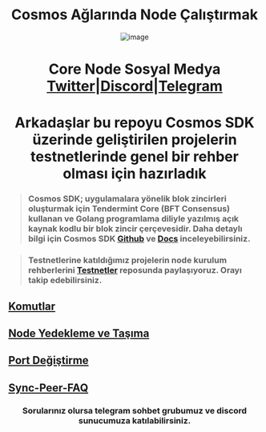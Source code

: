 <div align="center">

# Cosmos Ağlarında Node Çalıştırmak

![image](https://user-images.githubusercontent.com/108215275/227780786-8c36dcff-1afd-4f76-90b1-d4183a9ddef7.png)

# Core Node Sosyal Medya [Twitter](https://twitter.com/corenodeHQ)|[Discord](https://discord.gg/fzzUAU9k)|[Telegram](https://t.me/corenodechat)
  
 
 
</div>


<div align="center">

# Arkadaşlar bu repoyu Cosmos SDK üzerinde geliştirilen projelerin testnetlerinde genel bir rehber olması için hazırladık

</div>

> ### Cosmos SDK; uygulamalara yönelik blok zincirleri oluşturmak için Tendermint Core (BFT Consensus) kullanan ve Golang programlama diliyle yazılmış açık kaynak kodlu bir blok zincir çerçevesidir. Daha detaylı bilgi için Cosmos SDK [Github](https://github.com/cosmos/cosmos-sdk) ve [Docs](https://docs.cosmos.network/main) inceleyebilirsiniz.

> ### Testnetlerine katıldığımız projelerin node kurulum rehberlerini [Testnetler](https://github.com/Core-Node-Team/Testnet-TR) reposunda paylaşıyoruz. Orayı takip edebilirsiniz.

 
 
 
## [Komutlar](https://github.com/Core-Node-Team/CosmosSDK-Node/blob/main/Ortak-Komutlar.md)
## [Node Yedekleme ve Taşıma](https://github.com/Core-Node-Team/CosmosSDK-Node/blob/main/Yedekleme%20ve%20Ta%C5%9F%C4%B1ma.md)
## [Port Değiştirme](https://github.com/Core-Node-Team/CosmosSDK-Node/blob/main/Port%20de%C4%9Fi%C5%9Ftirme.md)
## [Sync-Peer-FAQ](https://github.com/Core-Node-Team/Cosmos-Aglarinda-Node-Calistirmak/blob/main/Sync-Peer%20Nedir.md)

<div align="center">

### Sorularınız olursa telegram sohbet grubumuz ve discord sunucumuza katılabilirsiniz.

</div>





















